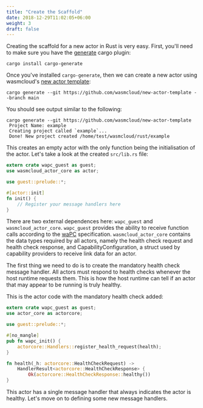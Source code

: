 ```yaml
---
title: "Create the Scaffold"
date: 2018-12-29T11:02:05+06:00
weight: 3
draft: false
---
```


Creating the scaffold for a new actor in Rust is very easy. First, you'll need to make sure you have the [generate](https://crates.io/crates/cargo-generate) cargo plugin:

```
cargo install cargo-generate
```

Once you've installed `cargo-generate`, then we can create a new actor using wasmcloud's [new actor template](https://github.com/wasmcloud/new-actor-template):

```
cargo generate --git https://github.com/wasmcloud/new-actor-template --branch main
```

You should see output similar to the following:

```shell
cargo generate --git https://github.com/wasmcloud/new-actor-template
 Project Name: example
 Creating project called `example`...
 Done! New project created /home/test/wasmcloud/rust/example
```

This creates an empty actor with the only function being the initialisation of the actor.
Let's take a look at the created `src/lib.rs` file:

```rust
extern crate wapc_guest as guest;
use wasmcloud_actor_core as actor;

use guest::prelude::*;

#[actor::init]
fn init() {
    // Register your message handlers here
}
```

There are two external dependences here: `wapc_guest` and `wasmcloud_actor_core`.
`wapc_guest` provides the ability to receive function calls according to the [waPC](https://wapc.io/) specification. 
`wasmcloud_actor_core` contains the data types required by all actors, namely the health check request and health check response, and CapabilityConfiguration, a struct used by capability providers to receive link data for an actor.

The first thing we need to do is to create the mandatory health check message handler.  All actors
must respond to health checks whenever the host runtime requests them. This is how the host runtime 
can tell if an actor that may appear to be running is truly healthy.

This is the actor code with the mandatory health check added:

```rust
extern crate wapc_guest as guest;
use actor_core as actorcore;

use guest::prelude::*;

#[no_mangle]
pub fn wapc_init() {
    actorcore::Handlers::register_health_request(health);
}

fn health(_h: actorcore::HealthCheckRequest) -> 
    HandlerResult<actorcore::HealthCheckResponse> {
        Ok(actorcore::HealthCheckResponse::healthy())
}
```

This actor has a single message handler that always indicates the actor is healthy. Let's move on to defining some new message handlers.

